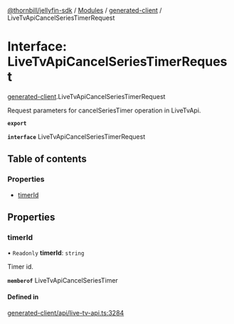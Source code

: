 [@thornbill/jellyfin-sdk](../README.md) / [Modules](../modules.md) / [generated-client](../modules/generated_client.md) / LiveTvApiCancelSeriesTimerRequest

# Interface: LiveTvApiCancelSeriesTimerRequest

[generated-client](../modules/generated_client.md).LiveTvApiCancelSeriesTimerRequest

Request parameters for cancelSeriesTimer operation in LiveTvApi.

**`export`**

**`interface`** LiveTvApiCancelSeriesTimerRequest

## Table of contents

### Properties

- [timerId](generated_client.LiveTvApiCancelSeriesTimerRequest.md#timerid)

## Properties

### timerId

• `Readonly` **timerId**: `string`

Timer id.

**`memberof`** LiveTvApiCancelSeriesTimer

#### Defined in

[generated-client/api/live-tv-api.ts:3284](https://github.com/jellyfin/jellyfin-sdk-typescript/blob/fa599ae/src/generated-client/api/live-tv-api.ts#L3284)
